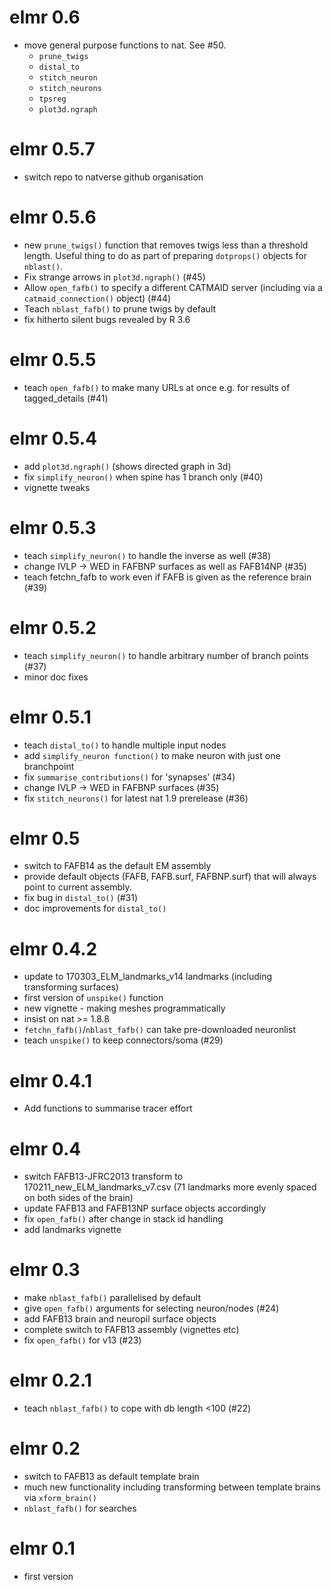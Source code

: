# elmr 0.6

* move general purpose functions to nat. See #50.
  - `prune_twigs`
  - `distal_to`
  - `stitch_neuron`
  - `stitch_neurons`
  - `tpsreg`
  - `plot3d.ngraph`

# elmr 0.5.7

* switch repo to natverse github organisation

# elmr 0.5.6

* new `prune_twigs()` function that removes twigs less than a threshold length.
  Useful thing to do as part of preparing `dotprops()` objects for `nblast()`.
* Fix strange arrows in `plot3d.ngraph()` (#45)
* Allow `open_fafb()` to specify a different CATMAID server (including via a
  `catmaid_connection()` object) (#44)
* Teach `nblast_fafb()` to prune twigs by default
* fix hitherto silent bugs revealed by R 3.6

# elmr 0.5.5

* teach `open_fafb()` to make many URLs at once e.g. for results of tagged_details
  (#41)

# elmr 0.5.4

* add `plot3d.ngraph()` (shows directed graph in 3d)
* fix `simplify_neuron()` when spine has 1 branch only (#40)
* vignette tweaks

# elmr 0.5.3

* teach `simplify_neuron()` to handle the inverse as well (#38)
* change IVLP -> WED in FAFBNP surfaces as well as FAFB14NP (#35)
* teach fetchn_fafb to work even if FAFB is given as the reference brain (#39)

# elmr 0.5.2

* teach `simplify_neuron()` to handle arbitrary number of branch points (#37)
* minor doc fixes

# elmr 0.5.1

* teach `distal_to()` to handle multiple input nodes
* add `simplify_neuron function()` to make neuron with just one branchpoint
* fix `summarise_contributions()` for 'synapses' (#34)
* change IVLP -> WED in FAFBNP surfaces (#35)
* fix `stitch_neurons()` for latest nat 1.9 prerelease (#36)

# elmr 0.5

* switch to FAFB14 as the default EM assembly
* provide default objects (FAFB, FAFB.surf, FAFBNP.surf) that will always point
  to current assembly.
* fix bug in `distal_to()` (#31)
* doc improvements for `distal_to()`

# elmr 0.4.2

* update to 170303_ELM_landmarks_v14 landmarks (including transforming surfaces)
* first version of `unspike()` function
* new vignette - making meshes programmatically
* insist on nat >= 1.8.8
* `fetchn_fafb()`/`nblast_fafb()` can take pre-downloaded neuronlist
* teach `unspike()` to keep connectors/soma (#29)

# elmr 0.4.1

* Add functions to summarise tracer effort

# elmr 0.4

* switch FAFB13-JFRC2013 transform to 170211_new_ELM_landmarks_v7.csv
  (71 landmarks more evenly spaced on both sides of the brain)
* update FAFB13 and FAFB13NP surface objects accordingly
* fix `open_fafb()` after change in stack id handling
* add landmarks vignette

# elmr 0.3

* make `nblast_fafb()` parallelised by default
* give `open_fafb()` arguments for selecting neuron/nodes (#24)
* add FAFB13 brain and neuropil surface objects
* complete switch to FAFB13 assembly (vignettes etc)
* fix `open_fafb()` for v13 (#23)

# elmr 0.2.1

* teach `nblast_fafb()` to cope with db length <100 (#22)

# elmr 0.2

* switch to FAFB13 as default template brain
* much new functionality including transforming between template brains via
  `xform_brain()`
* `nblast_fafb()` for searches

# elmr 0.1

* first version
